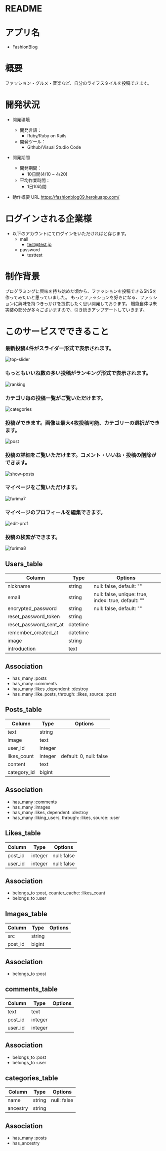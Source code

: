 # README

# アプリ名

- FashionBlog

# 概要

ファッション・グルメ・音楽など、自分のライフスタイルを投稿できます。

# 開発状況

- 開発環境
  - 開発言語：
    - Ruby/Ruby on Rails
  - 開発ツール：
    - Github/Visual Studio Code

- 開発期間

  - 開発期間：
    - 10日間(4/10 ~ 4/20)
  - 平均作業時間：
    - 1日10時間

- 動作概要
  URL
    https://fashionblog09.herokuapp.com/

# ログインされる企業様

- 以下のアカウントにてログインをいただければと存じます。
  - mail
    - test@test.jp
  - password
    - testtest

# 制作背景

プログラミングに興味を持ち始めた頃から、ファッションを投稿できるSNSを作ってみたいと思っていました。
もっとファッションを好きになる、ファッションに興味を持つきっかけを提供したく思い開発しております。
機能自体は未実装の部分が多々ございますので、引き続きアップデートしていきます。

# このサービスでできること

### 最新投稿4件がスライダー形式で表示されます。
![top-slider](https://user-images.githubusercontent.com/62536923/83236546-a3b36780-a1ce-11ea-8bf6-d49f4c6a024d.gif)

### もっともいいね数の多い投稿がランキング形式で表示されます。
![ranking](https://user-images.githubusercontent.com/62536923/83236374-6353e980-a1ce-11ea-95c6-4250909facb4.gif)

### カテゴリ毎の投稿一覧がご覧いただけます。
![categories](https://user-images.githubusercontent.com/62536923/83236210-1a039a00-a1ce-11ea-8553-d0f969fee465.gif)

### 投稿ができます。画像は最大4枚投稿可能、カテゴリーの選択ができます。
![post](https://user-images.githubusercontent.com/62536923/83236279-37d0ff00-a1ce-11ea-9e47-aca6d258d057.gif)

### 投稿の詳細をご覧いただけます。コメント・いいね・投稿の削除ができます。
![show-posts](https://user-images.githubusercontent.com/62536923/83236428-79fa4080-a1ce-11ea-8861-da5ab17f2023.gif)

### マイページをご覧いただけます。
![furima7](https://user-images.githubusercontent.com/62536923/83712049-ce367200-a65f-11ea-86b6-11518bc56c12.gif)

### マイページのプロフィールを編集できます。
![edit-prof](https://user-images.githubusercontent.com/62536923/83236609-c04f9f80-a1ce-11ea-9ec4-5f07f90b9896.gif)

### 投稿の検索ができます。
![furima8](https://user-images.githubusercontent.com/62536923/83712045-cbd41800-a65f-11ea-9d2c-edf70d670f0c.gif)




## Users_table

|Column|Type|Options|
|------|----|-------|
|nickname|string|null: false, default: ""|
|email|string|null: false, unique: true, index: true, default: ""|
|encrypted_password|string|null: false, default: ""|
|reset_password_token|string||
|reset_password_sent_at|datetime||
|remember_created_at|datetime||
|image|string||
|introduction|text||

## Association

- has_many :posts
- has_many :comments
- has_many :likes ,dependent: :destroy
- has_many :like_posts, through: :likes, source: :post

## Posts_table

|Column|Type|Options|
|------|----|-------|
|text|string||
|image|text||
|user_id|integer||
|likes_count|integer|default: 0, null: false|
|content|text||
|category_id|bigint||

## Association

- has_many :comments
- has_many :images
- has_many :likes, dependent: :destroy
- has_many :liking_users, through: :likes, source: :user

## Likes_table

|Column|Type|Options|
|------|----|-------|
|post_id|integer|null: false|
|user_id|integer|null: false|

## Association

- belongs_to :post, counter_cache: :likes_count
- belongs_to :user

## Images_table

|Column|Type|Options|
|------|----|-------|
|src|string||
|post_id|bigint||

## Association

- belongs_to :post

## comments_table

|Column|Type|Options|
|------|----|-------|
|text|text||
|post_id|integer||
|user_id|integer||

## Association

- belongs_to :post
- belongs_to :user

## categories_table

|Column|Type|Options|
|------|----|-------|
|name|string|null: false|
|ancestry|string||

## Association
- has_many :posts
- has_ancestry

